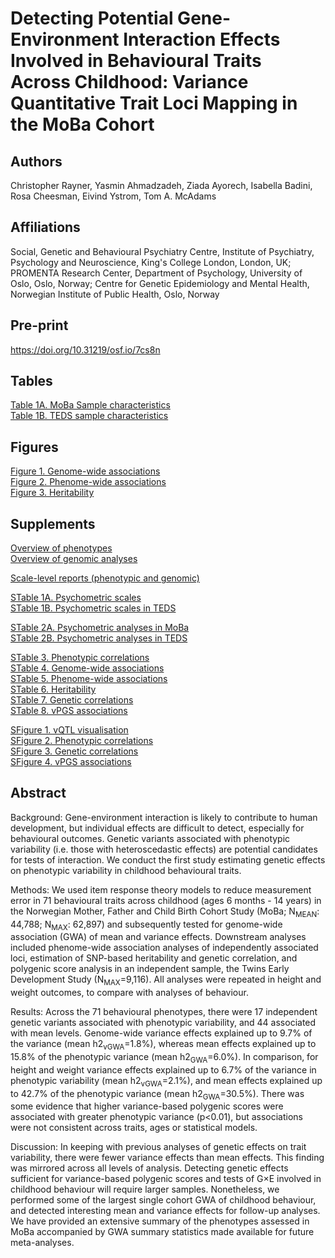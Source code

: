 # Detecting Potential Gene-Environment Interaction Effects Involved in Behavioural Traits Across Childhood: Variance Quantitative Trait Loci Mapping in the MoBa Cohort

## Authors

Christopher Rayner, Yasmin Ahmadzadeh, Ziada Ayorech, Isabella Badini, Rosa Cheesman, Eivind Ystrom, Tom A. McAdams

## Affiliations

Social, Genetic and Behavioural Psychiatry Centre, Institute of Psychiatry, Psychology and Neuroscience, King's College London, London, UK; PROMENTA Research Center, Department of Psychology, University of Oslo, Oslo, Norway; Centre for Genetic Epidemiology and Mental Health, Norwegian Institute of Public Health, Oslo, Norway

## Pre-print
https://doi.org/10.31219/osf.io/7cs8n

## Tables

[Table 1A. MoBa Sample characteristics](https://docs.google.com/spreadsheets/d/1rKJsi44ZyQpAyI5XgfLQDeozqfmFxfaJ1pY3NUekRf0/edit?usp=sharing)<br/>
[Table 1B. TEDS sample characteristics](https://docs.google.com/spreadsheets/d/1LumT9P-RRK035oa_Uf2nMQmvRnduwbTujrOlMXW3jS0/edit?usp=sharing)<br/>

## Figures

[Figure 1. Genome-wide associations](https://chrisraynerr.github.io/MoBa_vQTL/Figures/Figure_1.html)<br/>
[Figure 2. Phenome-wide associations](https://chrisraynerr.github.io/MoBa_vQTL/Figures/Figure_2.html)<br/>
[Figure 3. Heritability](https://chrisraynerr.github.io/MoBa_vQTL/Figures/Figure_3.html)<br/>

## Supplements

[Overview of phenotypes](https://chrisraynerr.github.io/MoBa_vQTL/Reports/Overview_ChPsy.html)<br/>
[Overview of genomic analyses](https://chrisraynerr.github.io/MoBa_vQTL/Reports/Overview_ChPsyGen.html)<br/>

[Scale-level reports (phenotypic and genomic)](https://chrisraynerr.github.io/MoBa_vQTL/)<br/>

[STable 1A. Psychometric scales](https://docs.google.com/spreadsheets/d/1pzoArMoqetPyMs28hK8iIV7Qd9GW5GNEC3S9cDWNd2Y/edit?usp=sharing)<br/>
[STable 1B. Psychometric scales in TEDS](https://docs.google.com/spreadsheets/d/1xppBdB5jeCS3LsoeBL2mv6nEGMQF0TN4RkhU35ZJMf8/edit?usp=sharing)<br/>

[STable 2A. Psychometric analyses in MoBa](https://docs.google.com/spreadsheets/d/1hvMk2XoGficNNuqrtGMg9z8zEyUD4F9I2N2JKzgXLgQ/edit?usp=sharing)<br/>
[STable 2B. Psychometric analyses in TEDS](https://docs.google.com/spreadsheets/d/1qCsagD5hF2NYC1Z9O3GKfu8cQ0GI3h7e4a7wIIfKPTI/edit?usp=sharing)<br/>

[STable 3. Phenotypic correlations](https://docs.google.com/spreadsheets/d/1xCdN2zU-sC1b-kB8WYE5wqUdGvmvwiUzLVvKUUTTHC4/edit?usp=sharing)<br/>
[STable 4. Genome-wide associations](https://docs.google.com/spreadsheets/d/1NJnY2FnN_RysJIsBEOvwax8sIw7PtvyHln2UcUVs5Mo/edit?usp=sharing)<br/>
[STable 5. Phenome-wide associations](https://docs.google.com/spreadsheets/d/1URLbHZHz4sdZ8GYRIu446-cX13ZxXT3hTq8O4rJAOK4/edit?usp=sharing)<br/>
[STable 6. Heritability](https://docs.google.com/spreadsheets/d/1klE_rDljGkV00XSQY84x3X1guuq7bZQZAEJ5kdkFUB4/edit?usp=sharing)<br/>
[STable 7. Genetic correlations](https://docs.google.com/spreadsheets/d/1ULuRyIx8FvSn8aWGAHz0fTXPiyFwAKf8Z4q4KlPoFXQ/edit?usp=sharing)<br/>
[STable 8. vPGS associations](https://docs.google.com/spreadsheets/d/1RBh19WczsBY-kAC64XuZrFbJkgLGAbmoYYrAAwPOe_8/edit?usp=sharing)<br/>

[SFigure 1. vQTL visualisation](https://chrisraynerr.github.io/MoBa_vQTL/SFigures/SFigure_1.pdf)<br/>
[SFigure 2. Phenotypic correlations](https://chrisraynerr.github.io/MoBa_vQTL/SFigures/SFigure_2.html)<br/>
[SFigure 3. Genetic correlations](https://chrisraynerr.github.io/MoBa_vQTL/SFigures/SFigure_3.html)<br/>
[SFigure 4. vPGS associations](https://chrisraynerr.github.io/MoBa_vQTL/SFigures/SFigure_4.html)<br/>

## Abstract

Background: Gene-environment interaction is likely to contribute to human development, but individual effects are difficult to detect, especially for behavioural outcomes. Genetic variants associated with phenotypic variability (i.e. those with heteroscedastic effects) are potential candidates for tests of interaction. We conduct the first study estimating genetic effects on phenotypic variability in childhood behavioural traits.

Methods: We used item response theory models to reduce measurement error in 71 behavioural traits across childhood (ages 6 months - 14 years) in the Norwegian Mother, Father and Child Birth Cohort Study (MoBa; N<sub>MEAN</sub>: 44,788; N<sub>MAX</sub>: 62,897) and subsequently tested for genome-wide association (GWA) of mean and variance effects. Downstream analyses included phenome-wide association analyses of independently associated loci, estimation of SNP-based heritability and genetic correlation, and polygenic score analysis in an independent sample, the Twins Early Development Study (N<sub>MAX</sub>=9,116). All analyses were repeated in height and weight outcomes, to compare with analyses of behaviour.

Results: Across the 71 behavioural phenotypes, there were 17 independent genetic variants associated with phenotypic variability, and 44 associated with mean levels. Genome-wide variance effects explained up to 9.7% of the variance (mean h2<sub>vGWA</sub>=1.8%), whereas mean effects explained up to 15.8% of the phenotypic variance (mean h2<sub>GWA</sub>=6.0%). In comparison, for height and weight variance effects explained up to 6.7% of the variance in phenotypic variability (mean h2<sub>vGWA</sub>=2.1%), and mean effects explained up to 42.7% of the phenotypic variance (mean h2<sub>GWA</sub>=30.5%). There was some evidence that higher variance-based polygenic scores were associated with greater phenotypic variance (p\<0.01), but associations were not consistent across traits, ages or statistical models.

Discussion: In keeping with previous analyses of genetic effects on trait variability, there were fewer variance effects than mean effects. This finding was mirrored across all levels of analysis. Detecting genetic effects sufficient for variance-based polygenic scores and tests of G×E involved in childhood behaviour will require larger samples. Nonetheless, we performed some of the largest single cohort GWA of childhood behaviour, and detected interesting mean and variance effects for follow-up analyses. We have provided an extensive summary of the phenotypes assessed in MoBa accompanied by GWA summary statistics made available for future meta-analyses.
